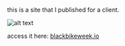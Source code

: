 this is a site that I published for a client. 

![alt text](https://imgur.com/N2Ig9bE.png "blackbikeweek")

access it here: [blackbikeweek.io](blackbikeweek.io)



